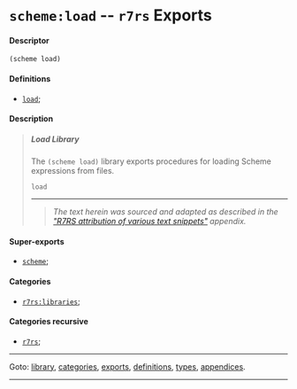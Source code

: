 

<a id='export__r7rs__scheme_3a_load'></a>

# `scheme:load` -- `r7rs` Exports


<a id='export__r7rs__scheme_3a_load__descriptor'></a>

#### Descriptor

````
(scheme load)
````


<a id='export__r7rs__scheme_3a_load__definitions'></a>

#### Definitions

 * [`load`](../../r7rs/definitions/load.md#definition__r7rs__load);


<a id='export__r7rs__scheme_3a_load__description'></a>

#### Description

> ##### Load Library
> 
> The `(scheme load)` library exports procedures for loading
> Scheme expressions from files.
> 
> ````
> load
> ````
> 
> 
> ----
> > *The text herein was sourced and adapted as described in the ["R7RS attribution of various text snippets"](../../r7rs/appendices/attribution.md#appendix__r7rs__attribution) appendix.*


<a id='export__r7rs__scheme_3a_load__super-exports'></a>

#### Super-exports

 * [`scheme`](../../r7rs/exports/scheme.md#export__r7rs__scheme);


<a id='export__r7rs__scheme_3a_load__categories'></a>

#### Categories

 * [`r7rs:libraries`](../../r7rs/categories/r7rs_3a_libraries.md#category__r7rs__r7rs_3a_libraries);


<a id='export__r7rs__scheme_3a_load__categories-recursive'></a>

#### Categories recursive

 * [`r7rs`](../../r7rs/categories/r7rs.md#category__r7rs__r7rs);

----

Goto: [library](../../r7rs/_index.md#library__r7rs), [categories](../../r7rs/categories/_index.md#toc__r7rs__categories), [exports](../../r7rs/exports/_index.md#toc__r7rs__exports), [definitions](../../r7rs/definitions/_index.md#toc__r7rs__definitions), [types](../../r7rs/types/_index.md#toc__r7rs__types), [appendices](../../r7rs/appendices/_index.md#toc__r7rs__appendices).

----

